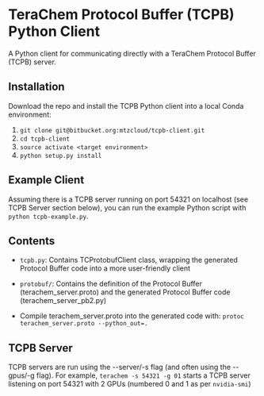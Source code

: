 # TeraChem Protocol Buffer (TCPB) Python Client #

A Python client for communicating directly with a TeraChem Protocol Buffer (TCPB) server.

## Installation ##
Download the repo and install the TCPB Python client into a local Conda environment:

1. `git clone git@bitbucket.org:mtzcloud/tcpb-client.git`
2. `cd tcpb-client`
3. `source activate <target environment>`
4. `python setup.py install`

## Example Client ##
Assuming there is a TCPB server running on port 54321 on localhost (see TCPB Server section below),
you can run the example Python script with `python tcpb-example.py`.


## Contents ##
* `tcpb.py`: Contains TCProtobufClient class, wrapping the generated Protocol Buffer code
into a more user-friendly client

* `protobuf/`: Contains the definition of the Protocol Buffer (terachem_server.proto) and the generated
Protocol Buffer code (terachem_server_pb2.py)
 * Compile terachem_server.proto into the generated code with: `protoc terachem_server.proto --python_out=.`

## TCPB Server ##
TCPB servers are run using the --server/-s flag (and often using the --gpus/-g flag).
For example, `terachem -s 54321 -g 01` starts a TCPB server listening on port 54321
with 2 GPUs (numbered 0 and 1 as per `nvidia-smi`)
